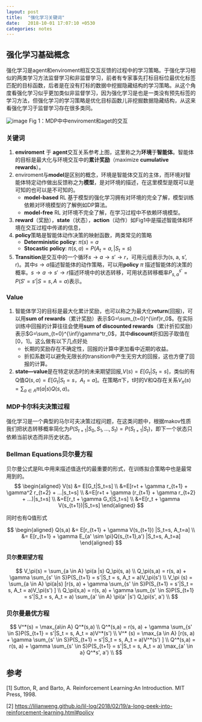 ```yaml
---
layout: post
title:  "强化学习关键词"
date:   2018-10-01 17:07:10 +0530
categories: notes
---
```


## **强化学习基础概念**
强化学习是agent和enviroment相互交互反馈的过程中的学习策略。于强化学习相似的两类学习方法监督学习和非监督学习，前者有专家事先打标目标位最优化标签匹配的目标函数，后者是在没有打标的数据中挖掘隐藏结构的学习策略。从这个角度看强化学习似乎更加类似非监督学习，因为强化学习是也是一类没有预先标签的学习方法，但强化学习的学习策略是优化目标函数儿非挖掘数据隐藏结构，从这来看强化学习于监督学习存在很多类同。

![image](https://lilianweng.github.io/lil-log/assets/images/agent_environment_MDP.png)
Fig 1：MDP中中enviroment和aget的交互

### **关键词**
1. **enviroment** 于 **agent**交互关系参考上图，这里称之为**环境**于**智能体**。智能体的目标是最大化与环境交互中的**累计奖励**（maximize **cumulative rewards**）。
2. enviroment与**model**是区别的概念，环境是智能体交互的主体，而环境对智能体特定动作做出反馈称之为**模型**，是对环境的描述，在这里模型是既可以是可知的也可以是不可知的。
    * **model-based** RL 基于模型的强化学习拥有对环境的完全了解，模型训练依赖对环境模型的了解例如DP算法。
    * **model-free** RL 对环境不完全了解，在学习过程中不依赖环境模型。
3. **reward**（奖励），**state**（状态），**action**（动作）如Fig1中是描述智能体和环境在交互过程中传递的信息，
4. **policy**策略是智能体动作决策的映射函数，两类常见的策略 
    * **Deterministic policy**: $\pi(s) = a$
    * **Stocastic policy**: $\pi(s,a) = P(A_t= a,| S_t=s)$
5. **Transition**是交互中的一个循环$s\rightarrow a \rightarrow s' \rightarrow r$，可用元组表示为(s, a, s’, r)。其中$s \rightarrow a$描述智能体的动作策略，可以用**policy** $\pi$ 描述智能体的决策的概率。$s\rightarrow a \rightarrow s' \rightarrow r$描述环境中的状态转移，可用状态转移概率$P_{s,a}^{s'} = P(S'=s'|S=s,A=a)$表示。
### **Value**
1. 智能体学习的目标是最大化累计奖励，也可以称之为最大化**return**(回报)，可以用**sum of rewards**（累计奖励）表示$G=\sum_{t=0}^{\inf}r_0$。在实际训练中回报的计算往往会使用**sum of discounted rewards**（累计折扣奖励）表示$G=\sum_{t=0}^{\inf}\gamma^tr_0$，其中**discount**折扣因子取值在[0，1]。这么做有以下几点好处
   * 长期的奖励存在不确定性，回报的计算中更加看中近期的收益。
   * 折扣系数可以避免无限长的transition中产生无穷大的回报，这也方便了回报的计算。
2. **state—value**是在特定状态时的未来期望回报,$V(s)=E[G_t| S_t=s]$，类似的有Q值$Q(s,a)=E[G_t| S_t=s， A_t=a]$。在策略$\pi$下，t时的V和Q存在关系$V_\pi(s)=\sum_{a\in A}\pi(a|s)Q(s,a)$。
### **MDP卡尔科夫决策过程**
强化学习是一个典型的马尔可夫决策过程问题，在这类问题中，根据makov性质我们把状态转移概率简化为$P(S_{t+1}|S_0,S_1,...,S_t) = P(S_{t+1}|S_t)$，即下一个状态只依赖当前状态而非历史状态。
### **Bellman Equations贝尔曼方程**
贝尔曼公式是RL中用来描述值迭代的最重要的形式，在训练拟合策略中也是最常用到的。
$$
\begin{aligned}
V(s) &= E[G_t|S_t=s] \\
&=E[r+t + \gamma r_{t+1} + \gamma^2 r_{t+2} + ...|s_t=s] \\
&=E[r+t + \gamma (r_{t+1} + \gamma r_{t+2} + ...)|s_t=s] \\
&=E[r_t + \gamma G_t|S_t=s] \\
&=E[r_t + \gamma V(s_{t+1})|S_t=s]
\end{aligned}
$$

同时也有Q值形式

$$
\begin{aligned}
Q(s,a) &= E[r_{t+1} + \gamma V(s_{t+1}) |S_t=s, A_t=a] \\
&= E[r_{t+1} + \gamma E_{a' \sim \pi}Q(s_{t+1},a') |S_t=s, A_t=a]
\end{aligned}
$$
#### **贝尔曼期望方程**

$$
V_\pi(s) = \sum_{a \in A} \pi(a
|s) Q_\pi(s, a) \\
Q_\pi(s,a) = r(s, a) + \gamma \sum_{s' \in S}P(S_{t+1} = s'|S_t = s, A_t = a)V_\pi(s') \\
V_\pi (s) = \sum_{a \in A} \pi(a|s) [r(s, a) + \gamma \sum_{s' \in S}P(S_{t+1} = s'|S_t = s, A_t = a)V_\pi(s') ] \\
Q_\pi(s,a) = r(s, a) + \gamma \sum_{s' \in S}P(S_{t+1} = s'|S_t = s, A_t = a) \sum_{a' \in A} \pi(a'
|s') Q_\pi(s', a') \\
$$

### **贝尔曼最优方程**
$$
V^*(s) = \max_{a\in A} Q^*(s,a) \\
Q^*(s,a) = r(s, a) + \gamma \sum_{s' \in S}P(S_{t+1} = s'|S_t = s, A_t = a)V^*(s') \\
V^* (s) = \max_{a \in A} [r(s, a) + \gamma \sum_{s' \in S}P(S_{t+1} = s'|S_t = s, A_t = a)V^*(s') ] \\
Q^*(s,a) = r(s, a) + \gamma \sum_{s' \in S}P(S_{t+1} = s'|S_t = s, A_t = a) \max_{a' \in a} Q^*s', a') \\
$$


## 参考
[1] Sutton, R, and Barto, A. Reinforcement Learning:An Introduction. MIT Press, 1998.

[2] https://lilianweng.github.io/lil-log/2018/02/19/a-long-peek-into-reinforcement-learning.html#policy